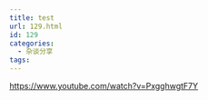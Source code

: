 ```yaml
---
title: test
url: 129.html
id: 129
categories:
  - 杂谈分享
tags:
---
```


https://www.youtube.com/watch?v=PxgghwgtF7Y